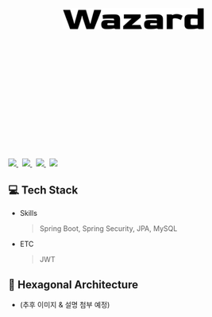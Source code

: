<div align="center" style="padding:110px">
<br/><br/><br/><br/>

![](img/Wazard_logo.png)

</div>
<br/><br/><br/><br/><br/><br/><br/>
<p>
  <a href="https://github.com/TeamWazard/wazard-server/issues">
    <img src="https://img.shields.io/github/issues/TeamWazard/wazard-server?color=eaeaea"/>
  </a>
  &nbsp
  <a href="https://github.com/TeamWazard/wazard-server/issues?q=is%3Aissue+is%3Aclosed">
    <img src="https://img.shields.io/github/issues-closed/TeamWazard/wazard-server?color=4fc2e2"/>
  </a>
  &nbsp
  <a href="https://github.com/TeamWazard/wazard-server/pulls">
    <img src="https://img.shields.io/github/issues-pr/TeamWazard/wazard-server?color=eaeaea"/>
  </a>
  &nbsp
  <a href="https://github.com/TeamWazard/wazard-server/pulls?q=is%3Apr+is%3Aclosed">
    <img src="https://img.shields.io/github/issues-pr-closed/TeamWazard/wazard-server?color=ffa5cf"/>
  </a>
</p>

## 💻 Tech Stack
- Skills
  > Spring Boot, Spring Security, JPA, MySQL
- ETC
  > JWT

## 🧱 Hexagonal Architecture
- (추후 이미지 & 설명 첨부 예정)

<!--
## 🚀 Run Application
1. 프로젝트 빌드
```shell
>  ./gradlew bootJar 
```

2. Jar 파일이 생선된 위치로 이동
```shell
> cd presentation-layer/acceptance/build/libs/ 
```

3. 프로젝트 최상단으로 Jar파일 이동
```shell
> mv acceptance-0.0.1-SNAPSHOT.jar ../../../..
```

4. DB 관련 정보 입력(본인의 환경에 맞게 정보 입력)
```shell
> vim .env   
```

5. docker-compose.yml 실행
```shell
> docker-compose up   
```
-->

